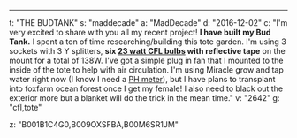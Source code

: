 ---
t: "THE BUDTANK"
s: "maddecade"
a: "MadDecade"
d: "2016-12-02"
c: "I'm very excited to share with you all my recent project! <strong>I have built my Bud Tank.</strong> I spent a ton of time researching/building this tote garden. I'm using 3 sockets with 3 Y splitters, <strong>six <a href='http://amzn.to/1Yfg5hw'>23 watt CFL bulbs</a> with reflective tape</strong> on the mount for a total of 138W. I've got a simple plug in fan that I mounted to the inside of the tote to help with air circulation. I'm using Miracle grow and tap water right now (I know I need a <a href='http://amzn.to/23ceKz0'>PH meter</a>), but I have plans to transplant into foxfarm ocean forest once I get my female! I also need to black out the exterior more but a blanket will do the trick in the mean time."
v: "2642"
g: "cfl,tote"

z: "B001B1C4G0,B009OXSFBA,B00M6SR1JM"

